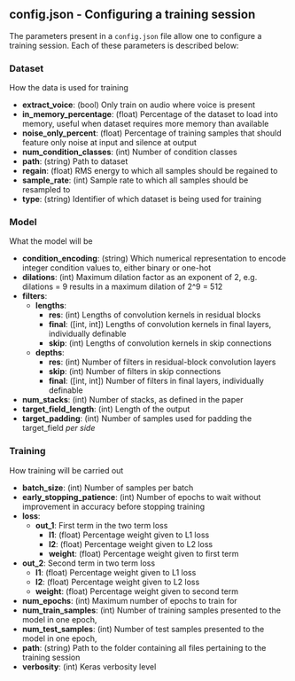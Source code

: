 config.json - Configuring a training session
----

The parameters present in a `config.json` file allow one to configure a training session. Each of these parameters is described below:

### Dataset
How the data is used for training
* **extract_voice**: (bool) Only train on audio where voice is present
* **in_memory_percentage**: (float) Percentage of the dataset to load into memory, useful when dataset requires more memory than available
* **noise_only_percent**: (float) Percentage of training samples that should feature only noise at input and silence at output
* **num_condition_classes**: (int) Number of condition classes
* **path**: (string) Path to dataset
* **regain**: (float) RMS energy to which all samples should be regained to
* **sample_rate**: (int) Sample rate to which all samples should be resampled to
* **type**: (string) Identifier of which dataset is being used for training

### Model
What the model will be
* **condition_encoding**: (string) Which numerical representation to encode integer condition values to, either binary or one-hot
* **dilations**: (int) Maximum dilation factor as an exponent of 2, e.g. dilations = 9 results in a maximum dilation of 2^9 = 512
* **filters**:
  * **lengths**:
    * **res**: (int) Lengths of convolution kernels in residual blocks
    * **final**: ([int, int]) Lengths of convolution kernels in final layers, individually definable
    * **skip**: (int) Lengths of convolution kernels in skip connections
  * **depths**:
    * **res**: (int) Number of filters in residual-block convolution layers
    * **skip**: (int) Number of filters in skip connections
    * **final**: ([int, int]) Number of filters in final layers, individually definable
* **num_stacks**: (int) Number of stacks, as defined in the paper
* **target_field_length**: (int) Length of the output
* **target_padding**: (int) Number of samples used for padding the target_field *per side*

### Training
How training will be carried out

* **batch_size**: (int) Number of samples per batch
* **early_stopping_patience**: (int) Number of epochs to wait without improvement in accuracy before stopping training
* **loss**:
  * **out_1**: First term in the two term loss
    * **l1**: (float) Percentage weight given to L1 loss
    * **l2**: (float) Percentage weight given to L2 loss
    * **weight**: (float) Percentage weight given to first term
* **out_2**: Second term in two term loss
  * **l1**: (float) Percentage weight given to L1 loss
  * **l2**: (float) Percentage weight given to L2 loss
  * **weight**: (float) Percentage weight given to second term
* **num_epochs**: (int) Maximum number of epochs to train for
* **num_train_samples**: (int) Number of training samples presented to the model in one epoch,
* **num_test_samples**: (int) Number of test samples presented to the model in one epoch,
* **path**: (string) Path to the folder containing all files pertaining to the training session
* **verbosity**: (int) Keras verbosity level